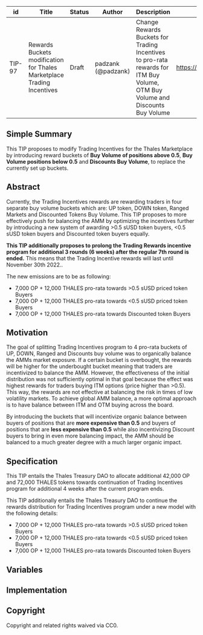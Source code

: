 | id | Title | Status | Author | Description | Discussions to | Created |
| ----------- | ----------- | ----------- | ----------- | ----------- | ----------- | ----------- |
| TIP-97 | Rewards Buckets modification for Thales Marketplace Trading Incentives  | Draft | padzank (@padzank)| Change Rewards Buckets for Trading Incentives to pro-rata rewards for ITM Buy Volume, OTM Buy Volume and Discounts Buy Volume  | https://discord.gg/rPpPcMXSeU | 2022-10-17
 
## Simple Summary
 
This TIP proposes to modify Trading Incentives for the Thales Marketplace by introducing reward buckets of **Buy Volume of positions above 0.5**, **Buy Volume positions below 0.5** and **Discounts Buy Volume**, to replace the currently set up buckets.
 
## Abstract
 
 Currently, the Trading Incentives rewards are rewarding traders in four separate buy volume buckets which are: UP token, DOWN token, Ranged Markets and Discounted Tokens Buy Volume. This TIP proposes to more effectively push for balancing the AMM by optimizing the incentives further by introducing a new system of awarding >0.5 sUSD token buyers, <0.5 sUSD token buyers and Discounted token buyers equally. 
 
 **This TIP additionally proposes to prolong the Trading Rewards incentive program for additional 3 rounds (6 weeks) after the regular 7th round is ended.** This means that the Trading Incentive rewards will last until November 30th 2022..
     
   The new emissions are to be as following:  
  - 7,000 OP + 12,000 THALES pro-rata towards >0.5 sUSD priced token Buyers 
  - 7,000 OP + 12,000 THALES pro-rata towards <0.5 sUSD priced token Buyers
  - 7,000 OP + 12,000 THALES pro-rata towards Discounted token Buyers



## Motivation
 
The goal of splitting Trading Incentives program to 4 pro-rata buckets of UP, DOWN, Ranged and Discounts buy volume was to organically balance the AMMs market exposure. If a certain bucket is overbought, the rewards will be higher for the underbought bucket meaning that traders are incentivized to balance the AMM. However, the effectiveness of the initial distribution was not sufficiently optimal in that goal because the effect was highest rewards for traders buying ITM options (price higher than >0.5). This way, the rewards are not effective at balancing the risk in times of low volatility markets. To achieve global AMM balance, a more optimal approach is to have balance between ITM and OTM buying across the board.  
  
By introducing the buckets that will incentivize organic balance between buyers of positions that are **more expensive than 0.5** and buyers of positions that are **less expensive than 0.5** while also incentivizing Discount buyers to bring in even more balancing impact, the AMM should be balanced to a much greater degree with a much larger organic impact. 


## Specification
 
This TIP entails the Thales Treasury DAO to allocate additional 42,000 OP and 72,000 THALES tokens towards continuation of Trading Incentives program for additional 4 weeks after the current program ends.

This TIP additionally entails the Thales Treasury DAO to continue the rewards distribution for Trading Incentives program under a new model with the following details:  

  - 7,000 OP + 12,000 THALES pro-rata towards >0.5 sUSD priced token Buyers 
  - 7,000 OP + 12,000 THALES pro-rata towards <0.5 sUSD priced token Buyers 
  - 7,000 OP + 12,000 THALES pro-rata towards Discounted token Buyers

## Variables
 
## Implementation
 
## Copyright
 
Copyright and related rights waived via CC0.
